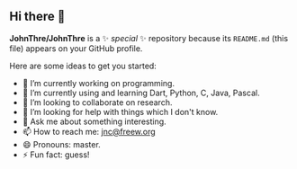 ## Hi there 👋


**JohnThre/JohnThre** is a ✨ _special_ ✨ repository because its `README.md` (this file) appears on your GitHub profile.

Here are some ideas to get you started:

- 🔭 I’m currently working on programming.
- 🌱 I’m currently using and learning Dart, Python, C, Java, Pascal.
- 👯 I’m looking to collaborate on research.
- 🤔 I’m looking for help with things which I don't know.
- 💬 Ask me about something interesting.
- 📫 How to reach me: jnc@freew.org
- 😄 Pronouns: master.
- ⚡ Fun fact: guess!
